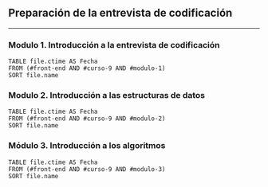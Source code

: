 ## Preparación de la entrevista de codificación
---

### Modulo 1. Introducción a la entrevista de codificación

```dataview
TABLE file.ctime AS Fecha 
FROM (#front-end AND #curso-9 AND #modulo-1)
SORT file.name
```

### Modulo 2. Introducción a las estructuras de datos

```dataview
TABLE file.ctime AS Fecha 
FROM (#front-end AND #curso-9 AND #modulo-2)
SORT file.name
```

### Módulo 3. Introducción a los algoritmos

```dataview
TABLE file.ctime AS Fecha 
FROM (#front-end AND #curso-9 AND #modulo-3)
SORT file.name
```
